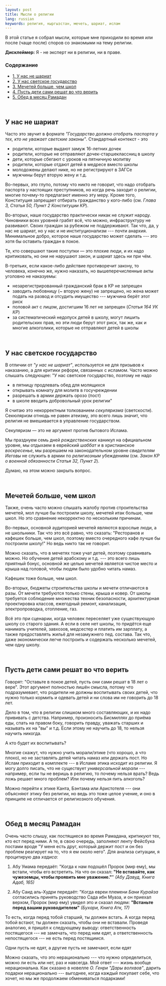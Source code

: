 ```yaml
---
layout: post
title: Мысли о религии
lang: russian
keywords: религия, кыргызстан, мечеть, шариат, ислам
---
```


В этой статье я собрал мысли, которые мне приходили во время или после (чаще после) споров со знакомыми на тему религии.  

**Дисклеймер:** Я - не эксперт ни в религии, ни в праве.

### Содержание
<ul class="index">
<li><a href="#notshariah">1. У нас не шариат</a></li>
<li><a href="#secular">2. У нас светское государство</a></li>
<li><a href="#mosques">3. Мечетей больше, чем школ</a></li>
<li><a href="#upbring">4. Пусть дети сами решат во что верить</a></li>
<li><a href="#sawm">5. Обед в месяц Рамадан</a></li>
</ul>

<a name="notshariah"></a><br>
## У нас не шариат

Часто это звучит в формате _"Государство должно отобрать паспорта у тех, кто не уважает светские законы"_. Стандартный контекст - это 

- родители, которые выдают замуж 16-летних дочек
- родители, которые не отправляют дочек-старшеклассниц в школу
- дети, которые сбегают с уроков на пятничную молитву
- родители, которые отдают детей в медресе вместо школы
- молодожены делают нике, но не регистрируют в ЗАГСе
- мужчины берут вторую жену и т.д.

Во-первых, это глупо, потому что никто не говорит, что надо отобрать паспорта у настоящих преступников, но когда речь заходит о религии, многие почему-то предлагают именно эту меру. Кроме того, Конституция запрещает отбирать гражданство у кого-либо (см. _Глава 3, Статья 50, Пункт 2 Конституции КР_).

Во-вторых, наше государство практически никак не служит народу. Чиновники всех уровней грабят всё, что можно, инфраструктуру не развивают. Своих граждан за рубежом не поддерживают. Так что, да, у нас не шариат, но у нас и не институционализм --- почти анархия. Минимальное добро, которое наше государство может сделать --- это хотя бы оставить граждан в покое.

<div class="highlighted">Те, кто совершают такие поступки &mdash; это плохие люди, и их надо критиковать, но они не нарушают закон, и шариат здесь ни при чём.</div>

В-третьих, если какое-либо действие противоречит закону, то человека, конечно же, нужно наказать, но вышеперечисленные акты уголовно не наказуемы:
- незарегистрированный гражданский брак в КР не запрещен
- заводить любовницу (~ вторую жену) не запрещено, но жена может подать на развод и отсудить имущество --- мужчина берёт этот риск
- половой акт с лицом, достигшим 16 лет не запрещен (_Статья 164 УК КР_)
- за систематический недопуск детей в школу, могут лишить родительских прав, но эти люди берут этот риск, так же, как и многие алкоголики, которые не отправляют детей в школы


<a name="secular"></a><br>
## У нас светское государство

В отличии от _"у нас не шариат"_, используется не для призывов к наказанию, а для критики реформ, связанных с исламом. Часто можно слышать следующее:
"У нас светское государство, поэтому не надо
- в пятницу продлевать обед для молящихся
- открывать комнату для молитв в госучреждении
- разрешать в армии держать орозо (пост)
- в школе вводить добровольный урок религии"

Я считаю это некорректным толкованием _секуляризма_ (светскости). Секюляризм отнюдь не равен атеизму, это всего лишь значит, что религия не вмешивается в управление государством.  

<div class="highlighted">Секуляризм &mdash; это не аргумент против бытового Ислама.</div>

Мы празднуем семь дней _рождественских_ каникул на официальном уровне, мы отдыхаем в еврейский _шаббат_ и в христианское _воскресенье_, мы разрешаем на законодательном уровне _свидетелям Иеговы_ не служить в армии по _религиозным_ убеждениям (см. _Закон КР о военной обязанности Статья 32, Пункт 2_).  

Думаю, на этом можно закрыть вопрос.



<a name="mosques"></a><br>
## Мечетей больше, чем школ

Также, очень часто можно слышать жалобу против строительства мечетей, мол лучше бы построили школу, мечетей итак больше, чем школ. Но это сравнение некорректно по нескольким причинам.  

Во-первых, основной аудиторией мечетей являются взрослые люди, а не школьники. Так что это всё равно, что сказать: "Ресторанов и кафешек больше, чем школ, поэтому вместо очередного кафе лучше бы построили школу!" Но ведь никто так не говорит.   

Можно сказать, что в мечетях тоже учат детей, поэтому сравнивать можно. Но обучение детей арабскому и т.д. --- это всего лишь приятный бонус, основной же целью мечетей является чистое место и крыша над головой, чтобы людям было удобно читать намаз.  

<div class="highlighted">Кафешек тоже больше, чем школ.</div>

Во-вторых, бюджеты строительства школы и мечети отличаются в разы. От мечети требуются только стены, крыша и ковер. От школы требуется соблюдение множества техник безопасности, архитектурная проектировка классов, ежегодный ремонт, канализация, электропроводка, отопление, газ.  

Всё это при сценарии, когда человек переселяет уже существующую школу со старого здания. А если в селе нет школы, то придётся еще нанимать учителей, завхозов, медсестер и платить им зарплату, а также предоставлять жильё для незамужнего пед. состава. Так что, даже экономически легче построить и содержать несколько мечетей, чем одну школу.



<a name="upbring"></a><br>
## Пусть дети сами решат во что верить

Говорят: "Оставьте в покое детей, пусть они сами решат в 18 лет о вере". Этот аргумент полностью лишён смысла, потому что подразумевает, что родители не должны воспитывать своих детей, что нужно только кормить и одевать детей и ни слова им не говорить до 18 лет.  

Дело в том, что в религии слишком много составляющих, и их надо прививать с детства. Например, произносить _Бисмиллях_ до приёма еды, спать на правом боку, говорить правду, уважать старших и называть их на "вы" и т.д. Если этому не научить до 18, то нельзя научить никогда.  

<div class="highlighted">А кто будет их воспитывать?</div>

Многие скажут, что нужно учить морали/этике (что хорошо, а что плохо), но не заставлять детей читать намаз или держать пост. Но Ислам приходит в комплекте --- в Исламе этика исходит из религии. Я могу долго писать, что не существует _универсальной морали_ --- например, если ты не веришь в религию, то почему нельзя врать? Ведь ложь решает много проблем? Или почему нельзя пить алкоголь?  

Можно перейти к этике Канта, Бэнтама или Аристотеля --- они объясняют этику без религии, но ведь это тоже целое учение, и оно в принципе не отличается от религиозного обучения.


<a name="sawm"></a><br>
## Обед в месяц Рамадан	

Очень часто слышу, как постящиеся во время Рамадана, критикуют тех, кто ест перед ними. А те, в свою очередь, заполняют ленту Фейсбука постами вроде "У меня есть друг, который держит пост и он без проблем реагирует на то, что я ем около него". Для анализа ситуации, я процитирую два _хадиса_:

1. Абу Умама передаёт: "Когда к нам подошёл Пророк (мир ему), мы встали, чтобы его встретить. На что он сказал: **"Не вставайте, как чужеземцы, чтобы проявить мне уважение."**" _(Абу Давуд, Книга Адаб, 165)_

2. Абу Саид аль-Худри передаёт: "Когда евреи племени _Бани Курайза_ согласились принять руководство Сада ибн Муаза, и он приехал верхом, Пророк (мир ему) увидел это и сказал людям: **"Встаньте перед вашим руководителем"** _(Бухари, Книга Атк, 17)_

То есть, когда перед тобой старший, ты должен встать. А когда перед тобой встают, ты должен сказать, чтобы они не вставали. Проведя аналогию, я пришёл к следующему выводу: ответственность постящегося --- не замечать, что перед ним едят, а ответственность непостящегося --- не есть перед постящимся.

<div class="highlighted">Одни пусть не едят, а другие пусть не замечают, если едят</div>

Можно сказать, что это нерационально --- что нужно определиться, можно ли есть или нет, раз и навсегда. Мой ответ --- жизнь вообще нерациональна. Как сказано в новелле _О. Генри "Дары волхвов"_, дарить подарки нерационально --- выгоднее, когда каждый покупает себе, что хочет, но мы же продолжаем обмениваться подарками!
